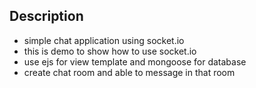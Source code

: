## Description
- simple chat application using socket.io
- this is demo to show how to use socket.io
- use ejs for view template and mongoose for database
- create chat room and able to message in that room 

##